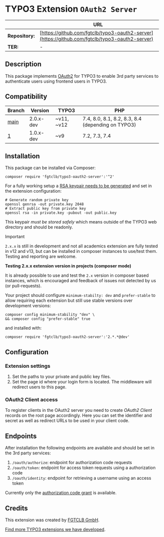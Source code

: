 # TYPO3 Extension `OAuth2 Server`

|                 | URL                                                                                            |
|-----------------|------------------------------------------------------------------------------------------------|
| **Repository:** | [https://github.com/fgtclb/typo3-oauth2-server](https://github.com/fgtclb/typo3-oauth2-server) |
| **TER:**        | -                                                                                              |

## Description

This package implements [OAuth2](https://oauth.net/2/) for TYPO3 to enable 3rd party services to authenticate users
using frontend users in TYPO3.

## Compatibility

| Branch                                                    | Version   | TYPO3      | PHP                                               |
|-----------------------------------------------------------|-----------|------------|---------------------------------------------------|
| [main](https://github.com/fgtclb/typo3-oauth2-server)     | 2.0.x-dev | ~v11, ~v12 | 7.4, 8.0, 8.1, 8.2, 8.3, 8.4 (depending on TYPO3) |
| [1](https://github.com/fgtclb/typo3-oauth2-server/tree/1) | 1.0.x-dev | ~v9        | 7.2, 7.3, 7.4                                     |

## Installation

This package can be installed via Composer:

```shell
composer require 'fgtclb/typo3-oauth2-server':'^2'
```

For a fully working setup a [RSA keypair needs to be generated](fgtclb/typo3-oauth2-server) and set
in the extension configuration:

```shell
# Generate random private key
openssl genrsa -out private.key 2048
# Extract public key from private key
openssl rsa -in private.key -pubout -out public.key
```

This keypair *must be stored safely* which means outside of the TYPO3 web directory and should be readonly.

> [!IMPORTANT]
> `2.x.x` is still in development and not all academics extension are fully tested in v12 and v13,
> but can be installed in composer instances to use/test them. Testing and reporting are welcome.

**Testing 2.x.x extension version in projects (composer mode)**

It is already possible to use and test the `2.x` version in composer based instances,
which is encouraged and feedback of issues not detected by us (or pull-requests).

Your project should configure `minimum-stabilty: dev` and `prefer-stable` to allow
requiring each extension but still use stable versions over development versions:

```shell
composer config minimum-stability "dev" \
&& composer config "prefer-stable" true
```

and installed with:

```shell
composer require 'fgtclb/typo3-oauth2-server':'2.*.*@dev'
```


## Configuration

### Extension settings

1. Set the paths to your private and public key files.
2. Set the page id where your login form is located. The middleware will redirect users to this page.

### OAuth2 Client access

To register clients in the OAuth2 server you need to create *OAuth2 Client* records on the root page accordingly.
Here you can set the identifier and secret as well as redirect URLs to be used in your client code.

## Endpoints

After installation the following endpoints are available and should be set in the 3rd party services:

1. `/oauth/authorize`: endpoint for authorization code requests
2. `/oauth/token`: endpoint for access token requests using a authorization code
3. `/oauth/identity`: endpoint for retrieving a username using an access token

Currently only the [authorization code grant](https://oauth2.thephpleague.com/authorization-server/auth-code-grant/) is available.

## Credits

This extension was created by [FGTCLB GmbH](https://www.fgtclb.com/).

[Find more TYPO3 extensions we have developed](https://github.com/fgtclb/).
